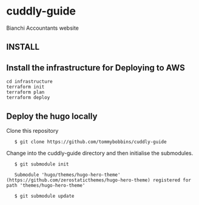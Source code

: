 # cuddly-guide
Bianchi Accountants website

## INSTALL

## Install the infrastructure for Deploying to AWS

``` 
cd infrastructure
terraform init
terraform plan
terraform deploy
```

## Deploy the hugo locally

Clone this repository

``` 
   $ git clone https://github.com/tommybobbins/cuddly-guide
```
 
Change into the cuddly-guide directory and then initialise the submodules.

```
   $ git submodule init

   Submodule 'hugo/themes/hugo-hero-theme' (https://github.com/zerostaticthemes/hugo-hero-theme) registered for path 'themes/hugo-hero-theme'

   $ git submodule update

```


